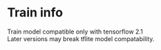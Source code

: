 # Train info
Train model compatible only with tensorflow 2.1  
Later versions may break tflite model compatability.